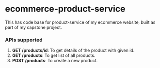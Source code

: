 # ecommerce-product-service
This has code base for product-service of my ecommerce website, built as part of my capstone project.

### APIs supported
1. **GET /products/id**: To get details of the product with given id.
2. **GET /products**: To get list of all products.
3. **POST /products**: To create a new product.
